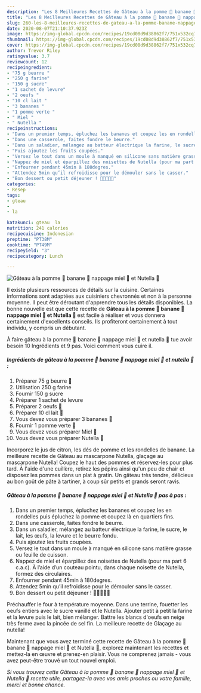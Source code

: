 ```yaml
---
description: "Les 8 Meilleures Recettes de Gâteau à la pomme 🍏 banane 🍌 nappage miel 🍯 et Nutella 🍫"
title: "Les 8 Meilleures Recettes de Gâteau à la pomme 🍏 banane 🍌 nappage miel 🍯 et Nutella 🍫"
slug: 260-les-8-meilleures-recettes-de-gateau-a-la-pomme-banane-nappage-miel-et-nutella
date: 2020-08-07T21:10:37.923Z
image: https://img-global.cpcdn.com/recipes/19cd08d9d38862f7/751x532cq70/gateau-a-la-pomme-🍏-banane-🍌-nappage-miel-🍯-et-nutella-🍫-photo-principale-de-la-recette.jpg
thumbnail: https://img-global.cpcdn.com/recipes/19cd08d9d38862f7/751x532cq70/gateau-a-la-pomme-🍏-banane-🍌-nappage-miel-🍯-et-nutella-🍫-photo-principale-de-la-recette.jpg
cover: https://img-global.cpcdn.com/recipes/19cd08d9d38862f7/751x532cq70/gateau-a-la-pomme-🍏-banane-🍌-nappage-miel-🍯-et-nutella-🍫-photo-principale-de-la-recette.jpg
author: Trevor Riley
ratingvalue: 3.7
reviewcount: 12
recipeingredient:
- "75 g beurre "
- "250 g farine"
- "150 g sucre"
- "1 sachet de levure"
- "2 oeufs "
- "10 cl lait "
- "3 bananes "
- "1 pomme verte "
- " Miel "
- " Nutella "
recipeinstructions:
- "Dans un premier temps, épluchez les bananes et coupez les en rondelles puis épluchez la pomme et coupez là en quartiers fins."
- "Dans une casserole, faites fondre le beurre."
- "Dans un saladier, mélangez au batteur électrique la farine, le sucre, le lait, les œufs, la levure et le beurre fondu."
- "Puis ajoutez les fruits coupées."
- "Versez le tout dans un moule à manqué en silicone sans matière grasse ou feuille de cuisson."
- "Nappez de miel et éparpillez des noisettes de Nutella (pour ma part 6 c.a.c). À l’aide d’un couteau pointu, dans chaque noisette de Nutella, formez des circulaires."
- "Enfourner pendant 45min à 180degres."
- "Attendez 5min qu’il refroidisse pour le démouler sans le casser."
- "Bon dessert ou petit déjeuner ! 🤤🍏🍌🍯🍫"
categories:
- Resep
tags:
- gteau
- 
- la

katakunci: gteau  la 
nutrition: 241 calories
recipecuisine: Indonesian
preptime: "PT38M"
cooktime: "PT49M"
recipeyield: "3"
recipecategory: Lunch

---
```



![Gâteau à la pomme 🍏 banane 🍌 nappage miel 🍯 et Nutella 🍫](https://img-global.cpcdn.com/recipes/19cd08d9d38862f7/751x532cq70/gateau-a-la-pomme-🍏-banane-🍌-nappage-miel-🍯-et-nutella-🍫-photo-principale-de-la-recette.jpg)

Il existe plusieurs ressources de détails sur la cuisine. Certaines informations sont adaptées aux cuisiniers chevronnés et non à la personne moyenne. Il peut être déroutant d'apprendre tous les détails disponibles. La bonne nouvelle est que cette recette de <strong> Gâteau à la pomme 🍏 banane 🍌 nappage miel 🍯 et Nutella 🍫 </strong> est facile à réaliser et vous donnera certainement d'excellents conseils. Ils profiteront certainement à tout individu, y compris un débutant.

<!--inarticleads1-->

À faire gâteau à la pomme 🍏 banane 🍌 nappage miel 🍯 et nutella 🍫 tue avoir besoin 10 Ingrédients et 9 pas. Voici comment vous cuire il.

##### Ingrédients de gâteau à la pomme 🍏 banane 🍌 nappage miel 🍯 et nutella 🍫 :

1. Préparer 75 g beurre 🧈
1. Utilisation 250 g farine
1. Fournir 150 g sucre
1. Préparer 1 sachet de levure
1. Préparer 2 oeufs 🥚
1. Préparer 10 cl lait 🥛
1. Vous devez vous préparer 3 bananes 🍌
1. Fournir 1 pomme verte 🍏
1. Vous devez vous préparer  Miel 🍯
1. Vous devez vous préparer  Nutella 🍫


Incorporez le jus de citron, les dés de pomme et les rondelles de banane. La meilleure recette de Gâteau au mascarpone Nutella, glaçage au mascarpone Nutella! Coupez le haut des pommes et réservez-les pour plus tard. À l&#39;aide d&#39;une cuillère, retirez les pépins ainsi qu&#39;un peu de chair et disposez les pommes dans un plat à gratin. Un gâteau très tendre, délicieux au bon goût de pâte à tartiner, à coup sûr petits et grands seront ravis. 

<!--inarticleads2-->

##### Gâteau à la pomme 🍏 banane 🍌 nappage miel 🍯 et Nutella 🍫 pas à pas :

1. Dans un premier temps, épluchez les bananes et coupez les en rondelles puis épluchez la pomme et coupez là en quartiers fins.
1. Dans une casserole, faites fondre le beurre.
1. Dans un saladier, mélangez au batteur électrique la farine, le sucre, le lait, les œufs, la levure et le beurre fondu.
1. Puis ajoutez les fruits coupées.
1. Versez le tout dans un moule à manqué en silicone sans matière grasse ou feuille de cuisson.
1. Nappez de miel et éparpillez des noisettes de Nutella (pour ma part 6 c.a.c). À l’aide d’un couteau pointu, dans chaque noisette de Nutella, formez des circulaires.
1. Enfourner pendant 45min à 180degres.
1. Attendez 5min qu’il refroidisse pour le démouler sans le casser.
1. Bon dessert ou petit déjeuner ! 🤤🍏🍌🍯🍫


Préchauffer le four à température moyenne. Dans une terrine, fouetter les oeufs entiers avec le sucre vanillé et le Nutella. Ajouter petit à petit la farine et la levure puis le lait, bien mélanger. Battre les blancs d&#39;oeufs en neige très ferme avec la pincée de sel fin. La meilleure recette de Glaçage au nutella! 

<!--inarticleads1-->

<p>
Maintenant que vous avez terminé cette recette de Gâteau à la pomme 🍏 banane 🍌 nappage miel 🍯 et Nutella 🍫, explorez maintenant les recettes et mettez-la en œuvre et prenez-en plaisir. Vous ne comprenez jamais - vous avez peut-être trouvé un tout nouvel emploi.
</p>

<p>
<i>Si vous trouvez cette Gâteau à la pomme 🍏 banane 🍌 nappage miel 🍯 et Nutella 🍫 recette utile, partagez-la avec vos amis proches ou votre famille, merci et bonne chance.</i>
</p>
